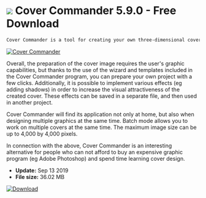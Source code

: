 # ![](https://cdn.softexe.net/static/icon/3/cover-commander-9106.png) Cover Commander 5.9.0 - Free Download

```sh
Cover Commander is a tool for creating your own three-dimensional covers for software, computer games, DVD and Blu-Ray movies, e-books, mobile applications, instructions and many more.
```
[![Cover Commander](https:https://tse3.mm.bing.net/th?id=OIP.s20sNf1slqPBpo3VrdL8dQHaF5&pid=Api)](https://softexe.net/win/multimedia/other/cover-commander:apRf.html)

Overall, the preparation of the cover image requires the user's graphic capabilities, but thanks to the use of the wizard and templates included in the Cover Commander program, you can prepare your own project with a few clicks. Additionally, it is possible to implement various effects (eg adding shadows) in order to increase the visual attractiveness of the created cover. These effects can be saved in a separate file, and then used in another project. 
 
 Cover Commander will find its application not only at home, but also when designing multiple graphics at the same time. Batch mode allows you to work on multiple covers at the same time. The maximum image size can be up to 4,000 by 4,000 pixels.
 
 In connection with the above, Cover Commander is an interesting alternative for people who can not afford to buy an expensive graphic program (eg Adobe Photoshop) and spend time learning cover design.


- **Update:** Sep 13 2019
- **File size:** 36.02 MB

[![Download](https://cdn.softexe.net/static/img/download.png)](https://softexe.net/win/multimedia/other/cover-commander:apRf.html)


